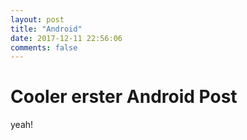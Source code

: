 ```yaml
---
layout: post
title: "Android"
date: 2017-12-11 22:56:06 
comments: false
---
```

# Cooler erster Android Post
yeah!